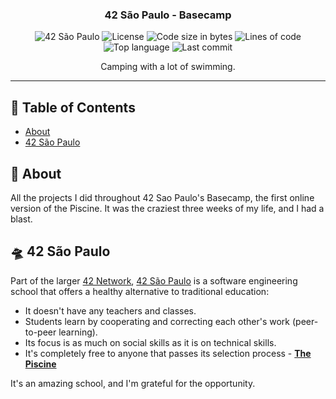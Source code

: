 <h3 align="center">42 São Paulo - Basecamp</h3>

<div align="center">

![42 São Paulo](https://img.shields.io/badge/42-SP-1E2952)
![License](https://img.shields.io/github/license/librity/ft_basecamp?color=yellow)
![Code size in bytes](https://img.shields.io/github/languages/code-size/librity/ft_basecamp?color=blue)
![Lines of code](https://img.shields.io/tokei/lines/github/librity/ft_basecamp?color=blueviolet)
![Top language](https://img.shields.io/github/languages/top/librity/ft_basecamp?color=ff69b4)
![Last commit](https://img.shields.io/github/last-commit/librity/ft_basecamp?color=orange)

</div>

<p align="center"> Camping with a lot of swimming.
  <br>
</p>

---

## 📜 Table of Contents

- [About](#about)
- [42 São Paulo](#ft_sp)

## 🧐 About <a name = "about"></a>

All the projects I did throughout 42 Sao Paulo's Basecamp, the first online
version of the Piscine. It was the craziest three weeks of my life, and I had a
blast.

## 🛸 42 São Paulo <a name = "ft_sp"></a>

Part of the larger [42 Network](https://www.42.fr/42-network/),
[42 São Paulo](https://www.42sp.org.br/) is a software engineering school
that offers a healthy alternative to traditional education:

- It doesn't have any teachers and classes.
- Students learn by cooperating
  and correcting each other's work (peer-to-peer learning).
- Its focus is as much on social skills as it is on technical skills.
- It's completely free to anyone that passes its selection process -
  [**The Piscine**](https://42.fr/en/admissions/42-piscine/)

It's an amazing school, and I'm grateful for the opportunity.
